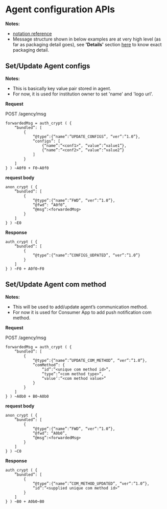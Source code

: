 # Agent configuration APIs

**Notes:**
* [notation reference](api-notation-reference.md)
* Message structure shown in below examples are at very high level (as far as packaging detail goes), 
see **'Details'**  section [here](api-msg-packaging.md) to know exact packaging detail.


## Set/Update Agent configs

**Notes:**
* This is basically key value pair stored in agent. 
* For now, it is used for institution owner to set 'name' and 'logo url'.

**Request**

POST <agency-url>/agency/msg

```
forwardedMsg = auth_crypt ( {
    “bundled”: [
        { 
            “@type”:{“name”:”UPDATE_CONFIGS”, “ver”:”1.0”},
            “configs”: [
                {“name”:”<conf1>”, “value”:”value1”},
                {“name”:”<conf2>”, “value”:”value2”}
            ]
        }
    ]
} ) ~A0f0 + F0~A0f0
```

**request body**
```
anon_crypt ( { 
    “bundled”: [
        {
            “@type”:{“name”:”FWD”, “ver”:”1.0”},
            “@fwd”: “A0f0”,
            “@msg”:<forwardedMsg>
        }
    ]
} ) ~E0
```

**Response**

```
auth_crypt ( { 
    “bundled”: [
        {
            “@type”:{“name”:”CONFIGS_UDPATED”, “ver”:”1.0”}
        }
    ]
} ) ~F0 + A0f0~F0
```

## Set/Update Agent com method

**Notes:** 
* This will be used to add/update agent’s communication method. 
* For now it is used for Consumer App to add push notification com method.

**Request**

POST <agency-url>/agency/msg

```
forwardedMsg = auth_crypt ( {
    “bundled”: [
        { 
            “@type”:{“name”:”UPDATE_COM_METHOD”, “ver”:”1.0”},
            “comMethod”: {
                “id”:”<unique com method id>”, 
                “type”:”<com method type>”, 
                “value’:”<com method value>”
            }
        }
    ]
} ) ~A0b0 + B0~A0b0
```

**request body**
```
anon_crypt ( { 
    “bundled”: [
        {
            “@type”:{“name”:”FWD”, “ver”:”1.0”},
            “@fwd”: “A0b0”,
            “@msg”:<forwardedMsg>
        }
    ]
} ) ~C0
```

**Response**

```
auth_crypt ( { 
    “bundled”: [
        {
            “@type”:{“name”:”COM_METHOD_UPDATED”, “ver”:”1.0”},
            “id”:”<supplied unique com method id>”
        }
    ]
} ) ~B0 + A0b0~B0
```